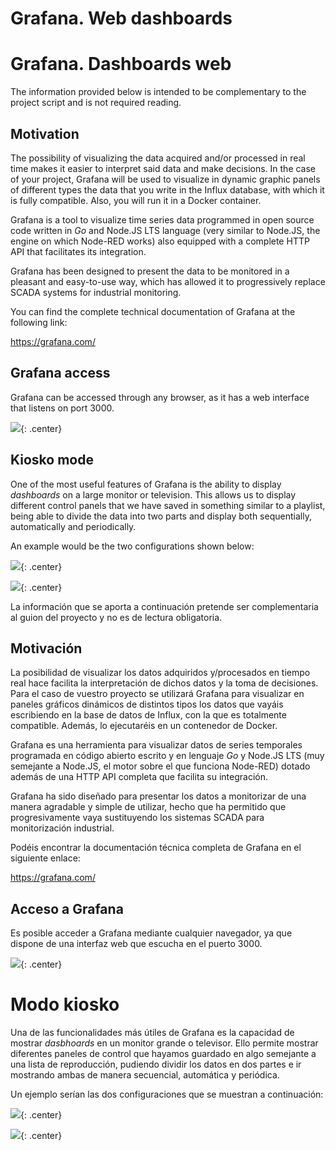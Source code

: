 <!-- multilingual suffix: en, es -->

<!-- [en] -->

# Grafana. Web dashboards

<!-- [es] -->

# Grafana. Dashboards web

<!-- [en] -->

The information provided below is intended to be complementary to the project script and is not required reading.

## Motivation

The possibility of visualizing the data acquired and/or processed in real time makes it easier to interpret said data and make decisions. In the case of your project, Grafana will be used to visualize in dynamic graphic panels of different types the data that you write in the Influx database, with which it is fully compatible. Also, you will run it in a Docker container.

Grafana is a tool to visualize time series data programmed in open source code written in *Go* and Node.JS LTS language (very similar to Node.JS, the engine on which Node-RED works) also equipped with a complete HTTP API that facilitates its integration.

Grafana has been designed to present the data to be monitored in a pleasant and easy-to-use way, which has allowed it to progressively replace SCADA systems for industrial monitoring.

You can find the complete technical documentation of Grafana at the following link:

<https://grafana.com/>

## Grafana access

Grafana can be accessed through any browser, as it has a web interface that listens on port 3000.

![](img/6_0.png){: .center}

## Kiosko mode

One of the most useful features of Grafana is the ability to display *dashboards* on a large monitor or television. This allows us to display different control panels that we have saved in something similar to a playlist, being able to divide the data into two parts and display both sequentially, automatically and periodically.

An example would be the two configurations shown below:

![](img/6_1.png){: .center}

![](img/6_2.png){: .center}

<!-- [es] -->

La información que se aporta a continuación pretende ser complementaria al guion del proyecto y no es de lectura obligatoria.

## Motivación

La posibilidad de visualizar los datos adquiridos y/procesados en tiempo real hace facilita la interpretación de dichos datos y la toma de decisiones. Para el caso de vuestro proyecto se utilizará Grafana para visualizar en paneles gráficos dinámicos de distintos tipos los datos que vayáis escribiendo en la base de datos de Influx, con la que es totalmente compatible. Además, lo ejecutaréis en un contenedor de Docker.

Grafana es una herramienta para visualizar datos de series temporales programada en código abierto escrito y en lenguaje *Go* y Node.JS LTS (muy semejante a Node.JS, el motor sobre el que funciona Node-RED) dotado además de una HTTP API completa que facilita su integración.

Grafana ha sido diseñado para presentar los datos a monitorizar de una manera agradable y simple de utilizar, hecho que ha permitido que progresivamente vaya sustituyendo los sistemas SCADA para monitorización industrial.

Podéis encontrar la documentación técnica completa de Grafana en el siguiente enlace:

<https://grafana.com/>

## Acceso a Grafana

Es posible acceder a Grafana mediante cualquier navegador, ya que dispone de una interfaz web que escucha en el puerto 3000.

![](img/6_0.png){: .center}


# Modo kiosko
Una de las funcionalidades más útiles de Grafana es la capacidad de mostrar *dasbhoards* en un monitor grande o televisor. Ello permite mostrar diferentes paneles de control que hayamos guardado en algo semejante a una lista de reproducción, pudiendo dividir los datos en dos partes e ir mostrando ambas de manera secuencial, automática y periódica.

Un ejemplo serían las dos configuraciones que se muestran a continuación:

![](img/6_1.png){: .center}

![](img/6_2.png){: .center}
